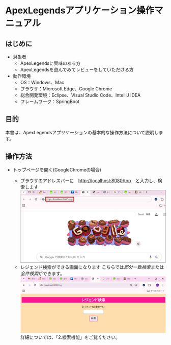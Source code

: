 # ApexLegendsアプリケーション操作マニュアル

## はじめに

- 対象者
  - ApexLegendsに興味のある方
  - ApexLegendsを遊んでみてレビューをしていただける方
- 動作環境
  - OS：Windows、Mac
  - ブラウザ：Microsoft Edge、Google Chrome
  - 総合開発環境：Eclipse、Visual Studio Code、IntelliJ IDEA
  - フレームワーク：SpringBoot

## 目的

本書は、ApexLegendsアプリケーションの基本的な操作方法について説明します。

## 操作方法

- トップページを開く(GoogleChromeの場合)

  - ブラウザのアドレスバーに　[http://localhost:8080/top](http://localhost:8080/top)　と入力し、検索します
 ![alt text](image-4.png)
  - レジェンド検索ができる画面になります
こちらでは*部分一致検索*または*全件検索*ができます。
 ![alt text](image-3.png)
 詳細については、「2.検索機能」をご覧ください。
